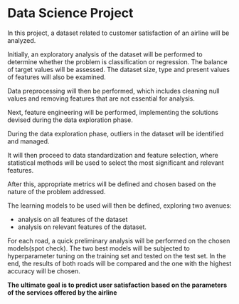 # Data Science Project
In this project, a dataset related to customer satisfaction of an airline will be analyzed.

Initially, an exploratory analysis of the dataset will be performed to determine whether the problem is classification or regression. The balance of target values will be assessed. The dataset size, type and present values of features will also be examined.

Data preprocessing will then be performed, which includes cleaning null values and removing features that are not essential for analysis.

Next, feature engineering will be performed, implementing the solutions devised during the data exploration phase.

During the data exploration phase, outliers in the dataset will be identified and managed.

It will then proceed to data standardization and feature selection, where statistical methods will be used to select the most significant and relevant features.

After this, appropriate metrics will be defined and chosen based on the nature of the problem addressed.

The learning models to be used will then be defined, exploring two avenues:

- analysis on all features of the dataset
- analysis on relevant features of the dataset.

For each road, a quick preliminary analysis will be performed on the chosen models(spot check). The two best models will be subjected to hyperparameter tuning on the training set and tested on the test set. In the end, the results of both roads will be compared and the one with the highest accuracy will be chosen.

**The ultimate goal is to predict user satisfaction based on the parameters of the services offered by the airline**
